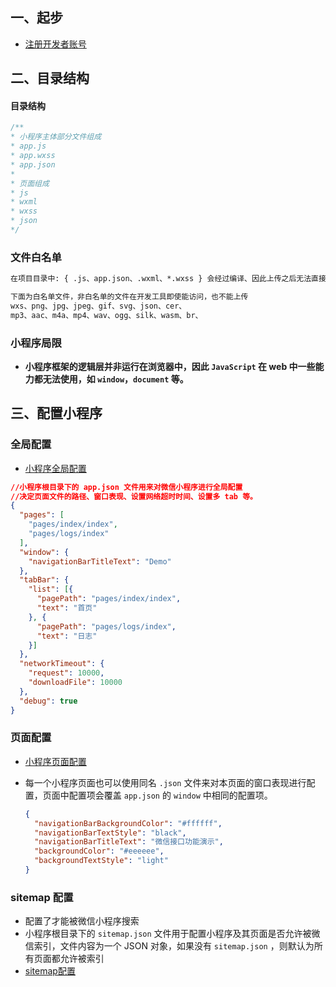 



## 一、起步

- [注册开发者账号](https://developers.weixin.qq.com/miniprogram/dev/framework/quickstart/getstart.html#%E7%94%B3%E8%AF%B7%E5%B8%90%E5%8F%B7)

## 二、目录结构

<!-- tabs:start -->

#### **目录结构**

```javascript
/**
* 小程序主体部分文件组成
* app.js
* app.wxss
* app.json
*
* 页面组成
* js
* wxml
* wxss
* json
*/
```

### **文件白名单**

```html
在项目目录中: { .js、app.json、.wxml、*.wxss } 会经过编译、因此上传之后无法直接访问这些文件

下面为白名单文件，非白名单的文件在开发工具即使能访问，也不能上传
wxs、png、jpg、jpeg、gif、svg、json、cer、
mp3、aac、m4a、mp4、wav、ogg、silk、wasm、br、
```

### **小程序局限**

- **小程序框架的逻辑层并非运行在浏览器中，因此 `JavaScript` 在 web 中一些能力都无法使用，如 `window`，`document` 等。**

<!-- tabs:end -->



## 三、配置小程序

<!-- tabs:start -->

### **全局配置**

- [小程序全局配置](https://developers.weixin.qq.com/miniprogram/dev/reference/configuration/app.html)

```json
//小程序根目录下的 app.json 文件用来对微信小程序进行全局配置
//决定页面文件的路径、窗口表现、设置网络超时时间、设置多 tab 等。
{
  "pages": [
    "pages/index/index",
    "pages/logs/index"
  ],
  "window": {
    "navigationBarTitleText": "Demo"
  },
  "tabBar": {
    "list": [{
      "pagePath": "pages/index/index",
      "text": "首页"
    }, {
      "pagePath": "pages/logs/index",
      "text": "日志"
    }]
  },
  "networkTimeout": {
    "request": 10000,
    "downloadFile": 10000
  },
  "debug": true
}
```



### **页面配置**

- [小程序页面配置](https://developers.weixin.qq.com/miniprogram/dev/reference/configuration/page.html)

- 每一个小程序页面也可以使用同名 `.json` 文件来对本页面的窗口表现进行配置，页面中配置项会覆盖 `app.json` 的 `window` 中相同的配置项。

  ```json
  {
    "navigationBarBackgroundColor": "#ffffff",
    "navigationBarTextStyle": "black",
    "navigationBarTitleText": "微信接口功能演示",
    "backgroundColor": "#eeeeee",
    "backgroundTextStyle": "light"
  }
  ```

### **sitemap 配置**

- 配置了才能被微信小程序搜索
- 小程序根目录下的 `sitemap.json` 文件用于配置小程序及其页面是否允许被微信索引，文件内容为一个 JSON 对象，如果没有 `sitemap.json` ，则默认为所有页面都允许被索引
- [sitemap配置](https://developers.weixin.qq.com/miniprogram/dev/reference/configuration/sitemap.html)

<!-- tabs:end -->


